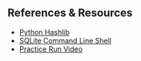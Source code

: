 References & Resources
----------------------

* [Python Hashlib](https://docs.python.org/2/library/hashlib.html#module-hashlib)
* [SQLite Command Line Shell](https://www.sqlite.org/cli.html)
* [Practice Run Video](https://www.useloom.com/share/51a757ace78f41619e7bdd0ccf7474c3)